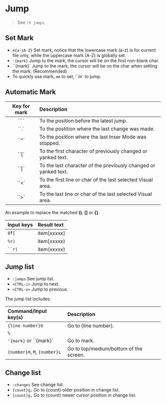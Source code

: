 # Jump

> See `:h jumps`.


## Set Mark

- `m{a-zA-Z}` Set mark, notice that the lowercase mark (a-z) is for current file only, while the uppercase mark (A-Z) is globally set.
- `'{mark}` Jump to the mark, the cursor will be on the first non-blank char.
- ``{mark}` Jump to the mark, the cursor will be on the char when setting the mark. (Recommended)
- To quickly use mark, `mm` to set, ``m` to jump.

## Automatic Mark

| Key for mark | Description |
|:------------:|:------------|
| ```` | To the position before the latest jump. |
| ``.` | To the postition where the last change was made. |
| ``^` | To the position where the last Inser Mode was stopped. |
| ``[` | To the first character of previously changed or yanked text. |
| ``]` | To the last character of the previously changed or yanked text. |
| ``<` | To the first line or char of the last selected Visual area. |
| ``>` | To the last line or char of the last selected Visual area. |


An example to replace the matched **()**, **[]** or **{}**.

| Input keys | Result text |
|:-----------|:------------|
| `0f[` | item[xxxxx] |
| `%r)` | item[xxxxx) |
| ` ``r( ` | item(xxxxx) |


## Jump list

- `:jumps` See jump list.
- `<CTRL-i>` Jump to next.
- `<CTRL-o>` Jump to previous.

The jump list includes:

| Command/Input key(s) | Description |
|:---------------------|:------------|
| `{line number}G` | Go to {line number}. |
| `%` | |
| `'{mark}` or ``{mark}` | Go to mark. |
| `{number}H`, `M`, `{number}L` | Go to top/medium/bottom of the screen. |


## Change list

- `:changes` See change list.
- `{count}g;` Go to {count} older position in change list. 
- `{count}g,` Go to {count} newer cursor position in change list. 